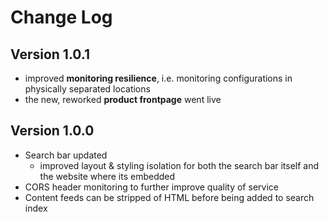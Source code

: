 Change Log
=

## Version 1.0.1

* improved **monitoring resilience**, i.e. monitoring configurations in physically separated locations
* the new, reworked **product frontpage** went live 

## Version 1.0.0
* Search bar updated
    * improved layout & styling isolation for both the search bar itself and the website where its embedded
* CORS header monitoring to further improve quality of service
* Content feeds can be stripped of HTML before being added to search index 
         